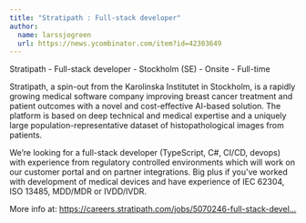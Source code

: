 ```yaml
---
title: "Stratipath : Full-stack developer"
author:
  name: larssjogreen
  url: https://news.ycombinator.com/item?id=42303649
---
```

Stratipath - Full-stack developer - Stockholm (SE) - Onsite - Full-time

Stratipath, a spin-out from the Karolinska Institutet in Stockholm, is a rapidly growing medical software company improving breast cancer treatment and patient outcomes with a novel and cost-effective AI-based solution. The platform is based on deep technical and medical expertise and a uniquely large population-representative dataset of histopathological images from patients.

We’re looking for a full-stack developer (TypeScript, C#, CI&#x2F;CD, devops) with experience from regulatory controlled environments which will work on our customer portal and on partner integrations. Big plus if you&#x27;ve worked with development of medical devices and have experience of IEC 62304, ISO 13485, MDD&#x2F;MDR or IVDD&#x2F;IVDR.

More info at: <a href="https:&#x2F;&#x2F;careers.stratipath.com&#x2F;jobs&#x2F;5070246-full-stack-developer" rel="nofollow">https:&#x2F;&#x2F;careers.stratipath.com&#x2F;jobs&#x2F;5070246-full-stack-devel...</a>
<JobApplication />
